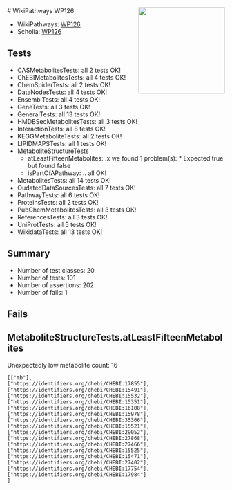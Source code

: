 <img style="float: right; width: 200px" src="https://upload.wikimedia.org/wikipedia/commons/thumb/8/83/Wplogo_with_text_500.png/640px-Wplogo_with_text_500.png" />
# WikiPathways WP126

* WikiPathways: [WP126](https://new.wikipathways.org/pathways/WP126)
* Scholia: [WP126](https://scholia.toolforge.org/wikipathways/WP126)
## Tests
* CASMetabolitesTests: all 2 tests OK!
* ChEBIMetabolitesTests: all 4 tests OK!
* ChemSpiderTests: all 2 tests OK!
* DataNodesTests: all 4 tests OK!
* EnsemblTests: all 4 tests OK!
* GeneTests: all 3 tests OK!
* GeneralTests: all 13 tests OK!
* HMDBSecMetabolitesTests: all 3 tests OK!
* InteractionTests: all 8 tests OK!
* KEGGMetaboliteTests: all 2 tests OK!
* LIPIDMAPSTests: all 1 tests OK!
* MetaboliteStructureTests
    * atLeastFifteenMetabolites: .x we found 1 problem(s):
            * Expected true but found false
    * isPartOfAPathway: .. all OK!
* MetabolitesTests: all 14 tests OK!
* OudatedDataSourcesTests: all 7 tests OK!
* PathwayTests: all 6 tests OK!
* ProteinsTests: all 2 tests OK!
* PubChemMetabolitesTests: all 3 tests OK!
* ReferencesTests: all 3 tests OK!
* UniProtTests: all 5 tests OK!
* WikidataTests: all 13 tests OK!


## Summary

* Number of test classes: 20
* Number of tests: 101
* Number of assertions: 202
* Number of fails: 1

## Fails

<a name="3b0f9420" />

## MetaboliteStructureTests.atLeastFifteenMetabolites

Unexpectedly low metabolite count: 16

```
[["mb"],
["https://identifiers.org/chebi/CHEBI:17855"],
["https://identifiers.org/chebi/CHEBI:15491"],
["https://identifiers.org/chebi/CHEBI:15532"],
["https://identifiers.org/chebi/CHEBI:15351"],
["https://identifiers.org/chebi/CHEBI:16108"],
["https://identifiers.org/chebi/CHEBI:15978"],
["https://identifiers.org/chebi/CHEBI:35366"],
["https://identifiers.org/chebi/CHEBI:15521"],
["https://identifiers.org/chebi/CHEBI:29052"],
["https://identifiers.org/chebi/CHEBI:27868"],
["https://identifiers.org/chebi/CHEBI:27466"],
["https://identifiers.org/chebi/CHEBI:15525"],
["https://identifiers.org/chebi/CHEBI:15471"],
["https://identifiers.org/chebi/CHEBI:27402"],
["https://identifiers.org/chebi/CHEBI:17754"],
["https://identifiers.org/chebi/CHEBI:17984"]
]
```

